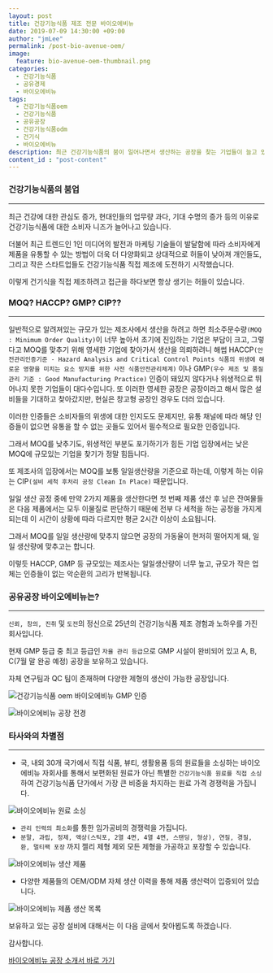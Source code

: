 ```yaml
---
layout: post
title: 건강기능식품 제조 전문 바이오에비뉴
date: 2019-07-09 14:30:00 +09:00
author: "jmLee"
permalink: /post-bio-avenue-oem/
image:
  feature: bio-avenue-oem-thumbnail.png
categories:
  - 건강기능식품
  - 공유경제
  - 바이오에비뉴
tags:
  - 건강기능식품oem
  - 건강기능식품
  - 공유공장
  - 건강기능식품odm
  - 건기식
  - 바이오에비뉴
description: 최근 건강기능식품의 붐이 일어나면서 생산하는 공장을 찾는 기업들이 늘고 있다. 하지만 높은 최소생산수량(MOQ), 제품의 품질 정도 때문에 제대로된 공장을 찾기는 쉽지가 않다. 최근 건강기능식품 공유 공장을 향해 나아가고 있는 기업을 소개한다.
content_id : "post-content"
---
```


### 건강기능식품의 붐업

---

최근 건강에 대한 관심도 증가, 현대인들의 업무량 과다, 기대 수명의 증가 등의 이유로 건강기능식품에 대한 소비자 니즈가 늘어나고 있습니다.

더불어 최근 트렌드인 1인 미디어의 발전과 마케팅 기술들이 발달함에 따라 소비자에게 제품을 유통할 수 있는 방법이 더욱 더 다양화되고 상대적으로 허들이 낮아져 개인들도, 그리고 작은 스타트업들도 건강기능식품 직접 제조에 도전하기 시작했습니다.

이렇게 건기식을 직접 제조하려고 접근을 하다보면 항상 생기는 허들이 있습니다.

### MOQ? HACCP? GMP? CIP??

---

일반적으로 알려져있는 규모가 있는 제조사에서 생산을 하려고 하면 최소주문수량`(MOQ : Minimum Order Quality)`이 너무 높아서 초기에 진입하는 기업은 부담이 크고, 그렇다고 MOQ를 맞추기 위해 영세한 기업에 찾아가서 생산을 의뢰하려니 해썹 HACCP`(안전관리인증기준 - Hazard Analysis and Critical Control Points 식품의 위생에 해로운 영향을 미치는 요소 방지를 위한 사전 식품안전관리체계)` 이나 GMP`(우수 제조 및 품질관리 기준 : Good Manufacturing Practice)` 인증이 돼있지 않다거나 위생적으로 뛰어나지 못한 기업들이 대다수입니다.
또 이러한 영세한 공장은 공장이라고 해서 많은 설비들을 기대하고 찾아갔지만, 현실은 창고형 공장인 경우도 더러 있습니다.

이러한 인증들은 소비자들의 위생에 대한 인지도도 문제지만, 유통 채널에 따라 해당 인증들이 없으면 유통을 할 수 없는 곳들도 있어서 필수적으로 필요한 인증입니다.

그래서 MOQ를 낮추기도, 위생적인 부분도 포기하기가 힘든 기업 입장에서는 낮은 MOQ에 규모있는 기업을 찾기가 정말 힘듭니다.

또 제조사의 입장에서는 MOQ를 보통 일일생산량을 기준으로 하는데, 이렇게 하는 이유는 CIP`(설비 세척 후처리 공정 Clean In Place)` 때문입니다.

일일 생산 공정 중에 만약 2가지 제품을 생산한다면 첫 번째 제품 생산 후 남은 잔여물들은 다음 제품에서는 모두 이물질로 판단하기 때문에 전부 다 세척을 하는 공정을 가지게 되는데 이 시간이 상황에 따라 다르지만 평균 2시간 이상이 소요됩니다.

그래서 MOQ를 일일 생산량에 맞추지 않으면 공장의 가동율이 현저히 떨어지게 돼, 일일 생산량에 맞추고는 합니다.

이렇듯 HACCP, GMP 등 규모있는 제조사는 일일생산량이 너무 높고, 규모가 작은 업체는 인증들이 없는 악순환의 고리가 반복됩니다.

### 공유공장 바이오에비뉴는?

---

`신뢰, 창의, 진취` 및 `도전`의 정신으로 25년의 건강기능식품 제조 경험과 노하우를 가진 회사입니다.

현재 GMP 등급 중 최고 등급인 `자율 관리 등급`으로 GMP 시설이 완비되어 있고 A, B, C(7월 말 완공 예정) 공장을 보유하고 있습니다.

자체 연구팀과 QC 팀이 존재하며 다양한 제형의 생산이 가능한 공장입니다.

![건강기능식품 oem 바이오에비뉴 GMP 인증](https://lh3.googleusercontent.com/GmZqY0E1-OfMplnvgKQ-iNqT3_APxfwgOWCIJo1UokoAXE448oWKPBq55jSFpt_FEO-ZdoIno4n8CY7Rp-FVokk4bC3LTriNvqEkJpehLayD-rX-svItXhQbafnnffR8qZ7UQBWI8Hx_N4WBZUEXHroOnyW5wO1G1lzzzxS_ddbiiaViM_5yC2IQNKz1DbbE7lEOpdPcvNFCmPebxN780zQGzOPOkOAdxuW7OcKMU0iVOO8fIPFMNxo8th9hSfPu52UuISX9A8TkYJphRL8-Mu3_vK8RW_0bptbT_OIETejHOQpzXCwRz86db9yVwIPF6PN9xHTkEeQaDI9-kATi5ur0TLzwMpVW5jF-fext2yHetMvZmbj1sAiANdePZyaBbFzopEyqox_n6dkToV5FDZf-Ol3918XMTJia8H3FpU5h12-RCzK24OpRwJjE3gSwNWKlsSPsD59_1c6zHTTPQU3X5LRcwyusbMZOv438Su-3YCcpMy22a_P8s9wM_BFMkRBwSVhHudXaHk4Rp_D1pwXf3DaNY4d6HpEoubkpfRD5sTF9yOoVgJ2nLgLLAUwJ1eOYdRJfTs9nKec9bON4zqgbIivnlGG0bBpw2rsOP7SINmbc3jsx8stBtm-OtXlkXy3vjJ1r6VARkscmJDLEuGk2fdzAI0w=w595-h266-no)

![바이오에비뉴 공장 전경](https://lh3.googleusercontent.com/Ra5pa7WtRWsslEQB_j1lOWsg72CH_aTzoq_qYcMInhapveFH8tW1mRoV5XrArTFGno-OmGs9OLNBZfbr0PMpDNVkIsaegXYDzIXQ_5oJW742x8hQTPOSpUGP40ZsmD5hnYpGoZHvJtLjTY9vAkYls4lKilEXsM0JADSeP5TxIKnrdl3I31F_gkRSMe9Hoaygfi42wt8AAGiOBKDwBTps-eZNh4pc6OOda4jZlgcsCDgDo4YyAearaZQ2cTkHWDaThOWXg64ljIltrmQOFXkGVtoWA719hFoPpNJh908wvbYk6mI8UmHyhw0XPdMvmsbEe7iym4iT6L8DToUsXConvO4xBOhcJdIEPEQ0ofE3vkoleaH7zMAy1YsMd1gUNnq9fh4fot_frdSc5Qv0ozLTqG182szV7-EWlqqw1wN_Yb4QH8mLer1aimivW9P3Wji3P7uTBof46gRKfILp67jHrCM3RxGGFI_t2ZIAGwGbAqcSNLcTjBhSuBetBYRVt2TE7x3P2nEXr2gE5WwPuoDDdRLP58fsmmdM653S-3VLpRHOBoKuSC1E9I1RtpacIkq5AlvqYq8Q3KKdlPbCUSoXkhxRBFTqJGYRNMSl6M6uDodcP4dviJpqWQWMfyNk4Ro8QXz_qlz9PJF_oo833h8xT6rUI7hiJ8o=w960-h514-no)

### 타사와의 차별점

------

- 국, 내외 30개 국가에서 직접 식품, 뷰티, 생활용품 등의 원료들을 소싱하는 바이오에비뉴 자회사를 통해서 보편화된 원료가 아닌 특별한 `건강기능식품 원료를 직접 소싱`하여 건강기능식품 단가에서 가장 큰 비중을 차지하는 원료 가격 경쟁력을 가집니다.
  

![바이오에비뉴 원료 소싱](https://lh3.googleusercontent.com/2jx0xImo_xfedRZL0SzoX1NwUTre4Et3pSRk6VOCPyMboTGD0aTola4KFC2OV6EJap2C5bVWuRUFxpDo5lVEgDehpIF1sUDOBB6rbWBFYd8hBjtB-DZUb-fMBwCuYBDs5YZXlXQSnWJe52SRMzGy0xJAe_nbhE9N3JdWAG9XcSUcLwo_giD2ePSqVnbXWv0FKOTarwa64NSyCfmOlrxnkViPQVRV0zMi5DeGJIPz47rDzfaDItI2NZaDv-bz-XXN88HJkxL7fRM3xPRTAogn5j1_FI1R9MiVqRxohSMCgo7FGLE3CMgdmLtpy_-lZx8r_fohaoqXvevj8tD0dh1_9WPdBj5ixGp8l5ensjqvdQiho6a6Bpm6YLuQh6H777QzdOlGFg3pso_tV1ao7sxbqBeoqckhPrs-rxFzkW2qhRfzOvh6jLYBlCkNYA-D1innlvCyKYWe_BmSCO6leQl5hUJRWIq74XQQ_4r6R3vi6LoSvfMpSyL8nOmVDKopt1hnYFCpnJ9PQcuxu_tf5eymuS3jp5NJJFk0WgpMXStmJKiFSfiMkNpZvPsAQGeEmOsH7CAC2i6xHsWJflH4KXeVtoKHpPA8hBiAF3Ad6jHNlylyjkJnqdKbnqeoYgHnFIMRGGrat027Lxyfk5Hyv5YsQvva3Ks6Chc=w946-h458-no)

- `관리 인력의 최소화`를 통한 임가공비의 경쟁력을 가집니다.
- `분말, 과립, 정제, 액상(스틱포, 2열 4면, 4열 4면, 스탠딩, 형상), 연질, 경질, 환, 멀티팩 포장` 까지 젤리 제형 제외 모든 제형을 가공하고 포장할 수 있습니다.

![바이오에비뉴 생산 제품](https://lh3.googleusercontent.com/RmjfIVqJxXgOzLUfoEz_ej0iziVDanMpHClky8EJEziqyWU-cTaVe6y9bl6v6U7dJyLyx5nv1nTJtbVkxwZFBYthr9ohoUyf3PB_2cDIHjEdrnkTFNJNmXqH3CwtIEjK_j3VnkDKqPfs8oucVHfEO5m8ZQ1Q4l9Vvtu2vZEdPObBgi_hdyqnjxEFHNpP0jT_VIEmFRjbfQFprPlRZg67DpYw1jdbBz6Z-I9m1YRbTHOmHaP5GBMxi8oifS5aP1dtQHPINjfHSk7O43Msy1mqy_JOw94L9saTnLC-xuUwqWivZHGD1JtsijGrHG49KMQkgbQVMfNdUYNPbRUIClmun1jB6GtIRhtNtnmD6fNDb-Zmctkq3-7bxV0c0mqLar0bAPHzZ6JAqsBbF3tu5dKwX9A_-eJaMbH9RCFmffyWnkrVKra-SQ9yclQXjapwXBgy_v69cR4ERCK1mtid5HlI4L4RE4LtOqcTIa_AlYZ5Ciyd6Stj8As9ax5A1sqHD-8ntUyhgrcY15LHYQmx07RiSTn2GztX5Sxig3P96RGiuoberTvE1XIEOxFqeCEocQpt_3fxJ-tyNVQv6gOfyq75LfrEYdFW6qHKoKm2aRIWYTlS0mXL6j-aBJHu_gOqlv51SJqsdqvcrrp6u2Ig0Gy3PeLXQteoNhc=w1250-h937-no)

- 다양한 제품들의 OEM/ODM 자체 생산 이력을 통해 제품 생산력이 입증되어 있습니다.

![바이오에비뉴 제품 생산 목록](https://lh3.googleusercontent.com/GB1zgwrvDjWWVdzNjvxYA3bWfeSRz4B8t9BBhg33Qf6hTfiFjBhcprsuCJOe4yna17jrMmeer7n2g4boAwTZBQSwI--SF4DwfQV54yNuazQIy59FUEeiNxCLC2FlNnhdMmTsDCz6cmiHM4LnMVEoYYEG9o-NxASehuJNHGX9H4UJvi9YMSfcnJd_WPlICf2n-lvkVKjzGShw-MOeMAx_wNkl7CLbAqfHGN6ut0-xoAdBvdSFZxXvIzwb7FEWuaiVCVVtTkaYiQrW6f7OCvEZ6FF9xryE7JJCcIkngi239X-h4P5Uqnn3uw-sKKVeQ-dxaLwzrecsfjCvkdJHIE4h19SBrbT2KzAOjP7bx9SKre7aE1GYI4EtTfIV3wVeWdHwK79_BaXelC9zbE9mnuhNaYg0f8H-Dzy5YM8r6eFHyTgkvWBva4GG0k6yej_9XKn7CRg0NwXAyFy2C4gNE2Av9aKp_lfIg5SjUokHLj6fm2F8kHlinlsnyQ62L6apDb64OPPt7Dtff308whAziGK5IdS0mtXXrIasTPdTvpO7wTEpAbS3tjOlX_6Y-jhihWvqPxClNhs5p5D4WW-3uC2NSBQqkFdwpZ3XCXeK-zfFBQynrOJpnbAFRZgIPzU0Zfh2-vzX-oPebrUDcEng66eNnPTmuaKFZao=w1064-h589-no)

보유하고 있는 공장 설비에 대해서는 이 다음 글에서 찾아뵙도록 하겠습니다.

감사합니다.



[바이오에비뉴 공장 소개서 바로 가기](http://bit.ly/oem-pr)
